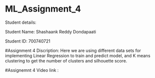 # ML_Assignment_4

Student details:

Student Name: Shashaank Reddy Dondapaati

Student ID: 700740721

#Assignment 4 Discription: Here we are using different data sets for implementing Linear Regression to train and predict model, and K means clustering to get the number of clusters and silhouette score.

#Assignemnt 4 Video link :
